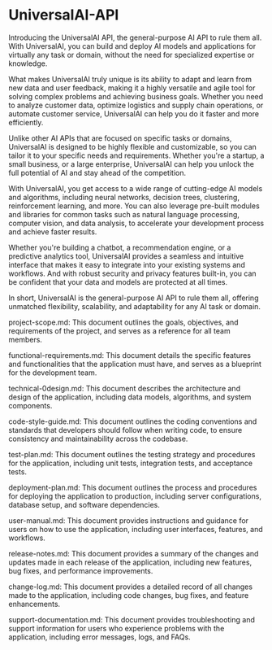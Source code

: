 # UniversalAI-API
Introducing the UniversalAI API, the general-purpose AI API to rule them all. With UniversalAI, you can build and deploy AI models and applications for virtually any task or domain, without the need for specialized expertise or knowledge.

What makes UniversalAI truly unique is its ability to adapt and learn from new data and user feedback, making it a highly versatile and agile tool for solving complex problems and achieving business goals. Whether you need to analyze customer data, optimize logistics and supply chain operations, or automate customer service, UniversalAI can help you do it faster and more efficiently.

Unlike other AI APIs that are focused on specific tasks or domains, UniversalAI is designed to be highly flexible and customizable, so you can tailor it to your specific needs and requirements. Whether you're a startup, a small business, or a large enterprise, UniversalAI can help you unlock the full potential of AI and stay ahead of the competition.

With UniversalAI, you get access to a wide range of cutting-edge AI models and algorithms, including neural networks, decision trees, clustering, reinforcement learning, and more. You can also leverage pre-built modules and libraries for common tasks such as natural language processing, computer vision, and data analysis, to accelerate your development process and achieve faster results.

Whether you're building a chatbot, a recommendation engine, or a predictive analytics tool, UniversalAI provides a seamless and intuitive interface that makes it easy to integrate into your existing systems and workflows. And with robust security and privacy features built-in, you can be confident that your data and models are protected at all times.

In short, UniversalAI is the general-purpose AI API to rule them all, offering unmatched flexibility, scalability, and adaptability for any AI task or domain.

project-scope.md: This document outlines the goals, objectives, and requirements of the project, and serves as a reference for all team members.

functional-requirements.md: This document details the specific features and functionalities that the application must have, and serves as a blueprint for the development team.

technical-0design.md: This document describes the architecture and design of the application, including data models, algorithms, and system components.

code-style-guide.md: This document outlines the coding conventions and standards that developers should follow when writing code, to ensure consistency and maintainability across the codebase.

test-plan.md: This document outlines the testing strategy and procedures for the application, including unit tests, integration tests, and acceptance tests.

deployment-plan.md: This document outlines the process and procedures for deploying the application to production, including server configurations, database setup, and software dependencies.

user-manual.md: This document provides instructions and guidance for users on how to use the application, including user interfaces, features, and workflows.

release-notes.md: This document provides a summary of the changes and updates made in each release of the application, including new features, bug fixes, and performance improvements.

change-log.md: This document provides a detailed record of all changes made to the application, including code changes, bug fixes, and feature enhancements.

support-documentation.md: This document provides troubleshooting and support information for users who experience problems with the application, including error messages, logs, and FAQs.
